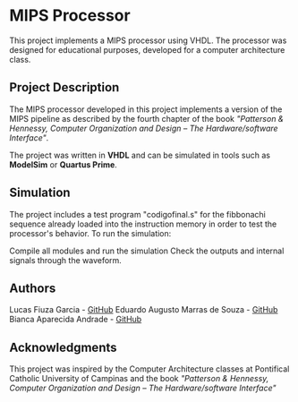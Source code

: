 # MIPS Processor

This project implements a MIPS processor using VHDL. The processor was designed for educational purposes, developed for a computer architecture class.

## Project Description

The MIPS processor developed in this project implements a version of the MIPS pipeline as described by the fourth chapter of the book _"Patterson & Hennessy, Computer Organization and Design – The Hardware/software Interface"_.

The project was written in **VHDL** and can be simulated in tools such as **ModelSim** or **Quartus Prime**.

## Simulation
The project includes a test program "codigofinal.s" for the fibbonachi sequence already loaded into the instruction memory in order to test the processor's behavior. To run the simulation:

Compile all modules and run the simulation
Check the outputs and internal signals through the waveform.

## Authors
Lucas Fiuza Garcia - [GitHub](https://github.com/LuEx10)
Eduardo Augusto Marras de Souza - [GitHub](https://github.com/edumarras)
Bianca Aparecida Andrade - [GitHub](https://github.com/AndradeBia)

## Acknowledgments
This project was inspired by the Computer Architecture classes at Pontifical Catholic University of Campinas and the book _"Patterson & Hennessy, Computer Organization and Design – The Hardware/software Interface"_